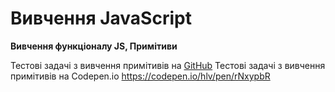 # Вивчення JavaScript
**Вивчення функціоналу JS, Примітиви**

Тестові задачі з вивчення примітивів на [GitHub](https://alexhlv.github.io/PrimitivesJS/)
Тестові задачі з вивчення примітивів на Сodepen.io https://codepen.io/hlv/pen/rNxypbR